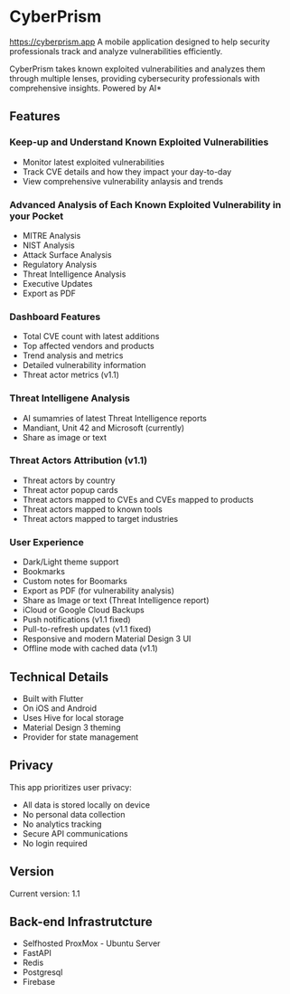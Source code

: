 # CyberPrism 

https://cyberprism.app A mobile application designed to help security professionals track and analyze vulnerabilities efficiently.

CyberPrism takes known exploited vulnerabilities and analyzes them through multiple lenses, providing cybersecurity professionals with comprehensive insights. Powered by AI*

## Features

### Keep-up and Understand Known Exploited Vulnerabilities
- Monitor latest exploited vulnerabilities
- Track CVE details and how they impact your day-to-day
- View comprehensive vulnerability anlaysis and trends

### Advanced Analysis of Each Known Exploited Vulnerability in your Pocket
- MITRE Analysis
- NIST Analysis
- Attack Surface Analysis
- Regulatory Analysis
- Threat Intelligence Analysis
- Executive Updates
- Export as PDF

### Dashboard Features
- Total CVE count with latest additions
- Top affected vendors and products
- Trend analysis and metrics
- Detailed vulnerability information
- Threat actor metrics (v1.1)

### Threat Intelligene Analysis
- AI sumamries of latest Threat Intelligence reports
- Mandiant, Unit 42 and Microsoft (currently)
- Share as image or text

### Threat Actors Attribution (v1.1)
- Threat actors by country
- Threat actor popup cards
- Threat actors mapped to CVEs and CVEs mapped to products
- Threat actors mapped to known tools
- Threat actors mapped to target industries

### User Experience
- Dark/Light theme support
- Bookmarks
- Custom notes for Boomarks
- Export as PDF (for vulnerability analysis)
- Share as Image or text (Threat Intelligence report)
- iCloud or Google Cloud Backups
- Push notifications (v1.1 fixed)
- Pull-to-refresh updates (v1.1 fixed)
- Responsive and modern Material Design 3 UI
- Offline mode with cached data (v1.1)

## Technical Details
- Built with Flutter
- On iOS and Android
- Uses Hive for local storage
- Material Design 3 theming
- Provider for state management

## Privacy
This app prioritizes user privacy:
- All data is stored locally on device
- No personal data collection
- No analytics tracking
- Secure API communications
- No login required

## Version
Current version: 1.1

## Back-end Infrastrutcture

- Selfhosted ProxMox - Ubuntu Server
- FastAPI
- Redis
- Postgresql
- Firebase

